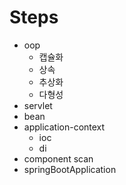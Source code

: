 # Steps

- oop
  - 캡슐화
  - 상속
  - 추상화
  - 다형성
- servlet
- bean
- application-context
  - ioc
  - di
- component scan
- springBootApplication
